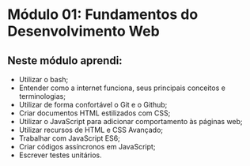 # Módulo 01: Fundamentos do Desenvolvimento Web

## Neste módulo aprendi:

- Utilizar o bash;
- Entender como a internet funciona, seus principais conceitos e terminologias;
- Utilizar de forma confortável o Git e o Github;
- Criar documentos HTML estilizados com CSS;
- Utilizar o JavaScript para adicionar comportamento às páginas web;
- Utilizar recursos de HTML e CSS Avançado;
- Trabalhar com JavaScript ES6;
- Criar códigos assíncronos em JavaScript;
- Escrever testes unitários.
